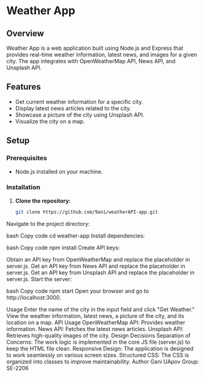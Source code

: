 # Weather App

## Overview

Weather App is a web application built using Node.js and Express that provides real-time weather information, latest news, and images for a given city. The app integrates with OpenWeatherMap API, News API, and Unsplash API.

## Features

- Get current weather information for a specific city.
- Display latest news articles related to the city.
- Showcase a picture of the city using Unsplash API.
- Visualize the city on a map.

## Setup

### Prerequisites

- Node.js installed on your machine.

### Installation

1. **Clone the repository:**

   ```bash
   git clone https://github.com/9ani/weatherAPI-app.git
Navigate to the project directory:

bash
Copy code
cd weather-app
Install dependencies:

bash
Copy code
npm install
Create API keys:

Obtain an API key from OpenWeatherMap and replace the placeholder in server.js.
Get an API key from News API and replace the placeholder in server.js.
Get an API key from Unsplash API and replace the placeholder in server.js.
Start the server:

bash
Copy code
npm start
Open your browser and go to http://localhost:3000.

Usage
Enter the name of the city in the input field and click "Get Weather."
View the weather information, latest news, a picture of the city, and its location on a map.
API Usage
OpenWeatherMap API: Provides weather information.
News API: Fetches the latest news articles.
Unsplash API: Retrieves high-quality images of the city.
Design Decisions
Separation of Concerns: The work logic is implemented in the core JS file (server.js) to keep the HTML file clean.
Responsive Design: The application is designed to work seamlessly on various screen sizes.
Structured CSS: The CSS is organized into classes to improve maintainability.
Author
Gani UApov
Group: SE-2206
